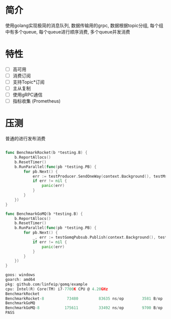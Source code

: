 # 简介

使用golang实现极简的消息队列, 数据传输用的grpc, 数据根据topic分组, 每个组中有多个queue, 每个queue进行顺序消费, 多个queue并发消费

# 特性

- [ ] 高可用
- [ ] 消费订阅
- [ ] 支持Topic*订阅
- [ ] 主从复制
- [ ] 使用gRPC通信
- [ ] 指标收集 (Prometheus)

# 压测

普通的进行发布消费

```go

func BenchmarkRocket(b *testing.B) {
	b.ReportAllocs()
	b.ResetTimer()
	b.RunParallel(func(pb *testing.PB) {
		for pb.Next() {
			err := testProducer.SendOneWay(context.Background(), testMsg)
			if err != nil {
				panic(err)
			}
		}
	})
}

func BenchmarkGoMQ(b *testing.B) {
	b.ReportAllocs()
	b.ResetTimer()
	b.RunParallel(func(pb *testing.PB) {
		for pb.Next() {
			_, err := testGomqPubsub.Publish(context.Background(), testPublishArgs)
			if err != nil {
				panic(err)
			}
		}
	})
}
```

```go
goos: windows
goarch: amd64
pkg: github.com/linfeip/gomq/example
cpu: Intel(R) Core(TM) i7-7700K CPU @ 4.20GHz
BenchmarkRocket
BenchmarkRocket-8   	   73480	     83635 ns/op	    3581 B/op	      61 allocs/op
BenchmarkGoMQ
BenchmarkGoMQ-8     	  175611	     33492 ns/op	    9700 B/op	     174 allocs/op
PASS
```